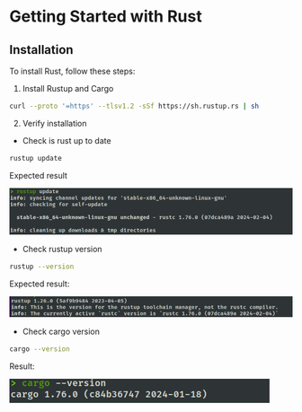 # Getting Started with Rust

## Installation

To install Rust, follow these steps:

1. Install Rustup and  Cargo

```bash
curl --proto '=https' --tlsv1.2 -sSf https://sh.rustup.rs | sh
```

2. Verify installation

- Check is rust up to date

```bash
rustup update
```

Expected result

![alt text](image-1.png)

- Check rustup version
  
```bash
rustup --version
```

Expected result:

![alt text](image.png)

- Check cargo version

```bash
cargo --version
```

Result:

![alt text](image-2.png)
